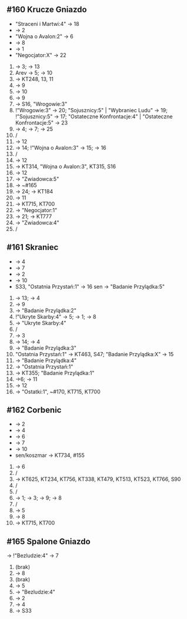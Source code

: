 ## #160 Krucze Gniazdo
* "Straceni i Martwi:4" -> 18
* -> 2
* "Wojna o Avalon:2" -> 6
* -> 8
* -> 1
* "Negocjator:X" -> 22

1. -> 3; -> 13
2. Arev -> 5; -> 10
3. -> KT248, 13, 11
4. -> 9
5. -> 10
6. -> 9
7. -> S16, "Wrogowie:3"
8. !"Wrogowie:3" -> 20; "Sojusznicy:5" | "Wybraniec Ludu" -> 19; !"Sojusznicy:5" -> 17; "Ostateczne Konfrontacje:4" | "Ostateczne Konfrontacje:5" -> 23
9. -> 4; -> 7; -> 25
10. /
11. -> 12
12. -> 14; !"Wojna o Avalon:3" -> 15; -> 16
13. /
14. -> 12
15. -> KT314, "Wojna o Avalon:3", KT315, S16
16. -> 12
17. -> "Zwiadowca:5"
18. -> ~#165
19. -> 24; -> KT184
20. -> 11
21. -> KT715, KT700
22. -> "Negocjator:1"
23. -> 21; -> KT777
24. -> "Zwiadowca:4"
25. /

## #161 Skraniec
* -> 4
* -> 7
* -> 2
* -> 10
* S33, "Ostatnia Przystań:1" -> 16
sen -> "Badanie Przylądka:5"

1. -> 13; -> 4
2. -> 9
3. -> "Badanie Przylądka:2"
4. !"Ukryte Skarby:4" -> 5; -> 1; -> 8
5. -> "Ukryte Skarby:4"
6. /
7. -> 3
8. -> 14; -> 4
9. -> "Badanie Przylądka:3"
10. "Ostatnia Przystań:1" -> KT463, S47; "Badanie Przylądka:X" -> 15
11. -> "Badanie Przylądka:4"
12. -> "Ostatnia Przystań:1"
13. -> KT355; "Badanie Przylądka:1"
14. ->6; -> 11
15. -> 12
16. -> "Ostatki:1", ~#170, KT715, KT700

## #162 Corbenic
* -> 2
* -> 4
* -> 6
* -> 7
* -> 10
* sen/koszmar -> KT734, #155

1. -> 6
2. /
3. -> KT625, KT234, KT756, KT338, KT479, KT513, KT523, KT766, S90
4. /
5. /
6. -> 1; -> 3; -> 9; -> 8
7. /
8. -> 5
9. -> 8
10. -> KT715, KT700

## #165 Spalone Gniazdo
-> !"Bezludzie:4" -> 7

1. (brak)
2. -> 8
3. (brak)
4. -> 5
5. -> "Bezludzie:4"
6. -> 2
7. -> 4
8. -> S33
